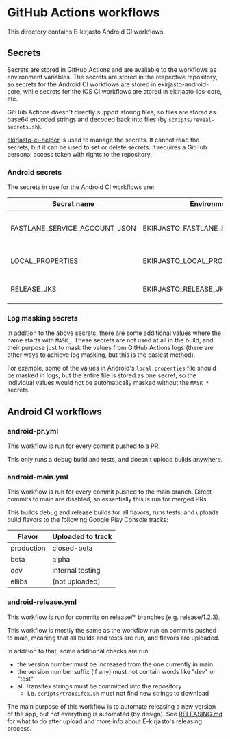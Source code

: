 # GitHub Actions workflows

This directory contains E-kirjasto Android CI workflows.


## Secrets

Secrets are stored in GitHub Actions and are available to the workflows as
environment variables.
The secrets are stored in the respective repository,
so secrets for the Android CI workflows are stored in ekirjasto-android-core,
while secrets for the iOS CI workflows are stored in ekirjasto-ios-core, etc.

GitHub Actions doesn't directly support storing files, so files are stored as
base64 encoded strings and decoded back into files (by `scripts/reveal-secrets.sh`).

[ekirjasto-ci-helper](https://github.com/NatLibFi/ekirjasto-ci-helper) is used
to manage the secrets.
It cannot read the secrets, but it can be used to set or delete secrets.
It requires a GitHub personal access token with rights to the repository.

### Android secrets

The secrets in use for the Android CI workflows are:

| Secret name                   | Environment variable                    | Format | Description                             |
|-------------------------------|-----------------------------------------|--------|-----------------------------------------|
| FASTLANE_SERVICE_ACCOUNT_JSON | EKIRJASTO_FASTLANE_SERVICE_ACCOUNT_JSON | JSON   | Google Play service account JSON key    |
| LOCAL_PROPERTIES              | EKIRJASTO_LOCAL_PROPERTIES_BASE64       | base64 | local.properties file encoded as base64 |
| RELEASE_JKS                   | EKIRJASTO_RELEASE_JKS_BASE64            | base64 | release.jks file encoded as base64      |


### Log masking secrets

In addition to the above secrets, there are some additional values where the
name starts with `MASK_`. These secrets are not used at all in the build, and
their purpose just to mask the values from GitHub Actions logs (there are other
ways to achieve log masking, but this is the easiest method).

For example, some of the values in Android's `local.properties` file should be
masked in logs, but the entire file is stored as one secret, so the individual
values would not be automatically masked without the `MASK_*` secrets.


## Android CI workflows

### android-pr.yml

This workflow is run for every commit pushed to a PR.

This only runs a debug build and tests, and doesn't upload builds anywhere.


### android-main.yml

This workflow is run for every commit pushed to the main branch.
Direct commits to main are disabled, so essentially this is run for merged PRs.

This builds debug and release builds for all flavors, runs tests,
and uploads build flavors to the following Google Play Console tracks:

| Flavor     | Uploaded to track |
|------------|------------------ |
| production | closed-beta       |
| beta       | alpha             |
| dev        | internal testing  |
| ellibs     | (not uploaded)    |


### android-release.yml

This workflow is run for commits on release/* branches (e.g. release/1.2.3).

This workflow is mostly the same as the workflow run on commits pushed to main,
meaning that all builds and tests are run, and flavors are uploaded.

In addition to that, some additional checks are run:
- the version number must be increased from the one currently in main
- the version number suffix (if any) must not contain words like "dev" or "test"
- all Transifex strings must be committed into the repository
    - i.e. `scripts/transifex.sh` must not find new strings to download

The main purpose of this workflow is to automate releasing a new version of the app,
but not everything is automated (by design). See [RELEASING.md](/RELEASING.md)
for what to do after upload and more info about E-kirjasto's releasing process.
